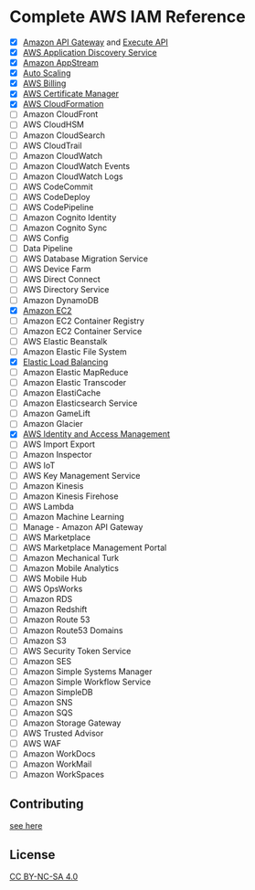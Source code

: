 # Complete AWS IAM Reference

- [x] [Amazon API Gateway](services/apigateway.md) and [Execute API](services/execute-api.md)
- [x] [AWS Application Discovery Service](services/discovery.md)
- [x] [Amazon AppStream](services/appstream.md)
- [x] [Auto Scaling](services/autoscaling.md)
- [x] [AWS Billing](services/aws-portal.md)
- [x] [AWS Certificate Manager](services/acm.md)
- [x] [AWS CloudFormation](services/cloudformation.md)
- [ ] Amazon CloudFront
- [ ] AWS CloudHSM
- [ ] Amazon CloudSearch
- [ ] AWS CloudTrail
- [ ] Amazon CloudWatch
- [ ] Amazon CloudWatch Events
- [ ] Amazon CloudWatch Logs
- [ ] AWS CodeCommit
- [ ] AWS CodeDeploy
- [ ] AWS CodePipeline
- [ ] Amazon Cognito Identity
- [ ] Amazon Cognito Sync
- [ ] AWS Config
- [ ] Data Pipeline
- [ ] AWS Database Migration Service
- [ ] AWS Device Farm
- [ ] AWS Direct Connect
- [ ] AWS Directory Service
- [ ] Amazon DynamoDB
- [x] [Amazon EC2](services/ec2.md)
- [ ] Amazon EC2 Container Registry
- [ ] Amazon EC2 Container Service
- [ ] AWS Elastic Beanstalk
- [ ] Amazon Elastic File System
- [x] [Elastic Load Balancing](services/elasticloadbalancing.md)
- [ ] Amazon Elastic MapReduce
- [ ] Amazon Elastic Transcoder
- [ ] Amazon ElastiCache
- [ ] Amazon Elasticsearch Service
- [ ] Amazon GameLift
- [ ] Amazon Glacier
- [x] [AWS Identity and Access Management](services/iam.md)
- [ ] AWS Import Export
- [ ] Amazon Inspector
- [ ] AWS IoT
- [ ] AWS Key Management Service
- [ ] Amazon Kinesis
- [ ] Amazon Kinesis Firehose
- [ ] AWS Lambda
- [ ] Amazon Machine Learning
- [ ] Manage - Amazon API Gateway
- [ ] AWS Marketplace
- [ ] AWS Marketplace Management Portal
- [ ] Amazon Mechanical Turk
- [ ] Amazon Mobile Analytics
- [ ] AWS Mobile Hub
- [ ] AWS OpsWorks
- [ ] Amazon RDS
- [ ] Amazon Redshift
- [ ] Amazon Route 53
- [ ] Amazon Route53 Domains
- [ ] Amazon S3
- [ ] AWS Security Token Service
- [ ] Amazon SES
- [ ] Amazon Simple Systems Manager
- [ ] Amazon Simple Workflow Service
- [ ] Amazon SimpleDB
- [ ] Amazon SNS
- [ ] Amazon SQS
- [ ] Amazon Storage Gateway
- [ ] AWS Trusted Advisor
- [ ] AWS WAF
- [ ] Amazon WorkDocs
- [ ] Amazon WorkMail
- [ ] Amazon WorkSpaces

## Contributing

[see here](CONTRIBUTING.md)

## License

[CC BY-NC-SA 4.0](LICENSE.md)
